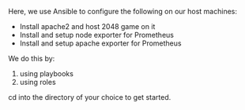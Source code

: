 Here, we use Ansible to configure the following on our host machines:
- Install apache2 and host 2048 game on it
- Install and setup node exporter for Prometheus
- Install and setup apache exporter for Prometheus

We do this by:
1. using playbooks
2. using roles

cd into the directory of your choice to get started.

